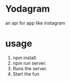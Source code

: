 # Yodagram 

an api for app like instagram

# usage
1. npm install.
2. npm run server.
3. Runs the server.
4. Start the fun
